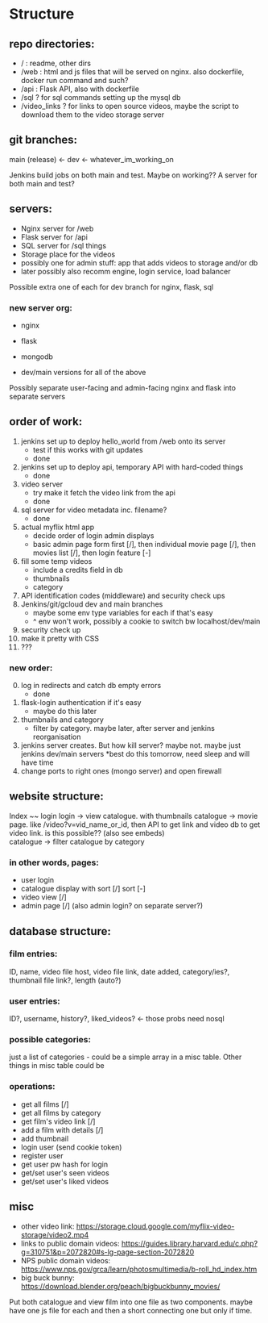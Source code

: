 # Structure

## repo directories:
* / : readme, other dirs
* /web : html and js files that will be served on nginx. also dockerfile, docker run command and such?
* /api : Flask API, also with dockerfile
* /sql ? for sql commands setting up the mysql db
* /video_links ? for links to open source videos, maybe the script to download them to the video storage server


## git branches:
main (release) <- dev <- whatever_im_working_on

Jenkins build jobs on both main and test. Maybe on working??
A server for both main and test?

## servers:
* Nginx server for /web
* Flask server for /api
* SQL server for /sql things
* Storage place for the videos
* possibly one for admin stuff: app that adds videos to storage and/or db
* later possibly also recomm engine, login service, load balancer

Possible extra one of each for dev branch for nginx, flask, sql

### new server org:
* nginx 
* flask 
* mongodb

* dev/main versions for all of the above

Possibly separate user-facing and admin-facing nginx and flask into separate servers

## order of work:

1. jenkins set up to deploy hello_world from /web onto its server
    * test if this works with git updates
    * done
2. jenkins set up to deploy api, temporary API with hard-coded things
    * done
3. video server
    * try make it fetch the video link from the api
    * done
4. sql server for video metadata inc. filename?
    * done
5. actual myflix html app
    * decide order of login admin displays
    * basic admin page form first [/], then individual movie page [/], then movies list [/], then login feature [-]
6. fill some temp videos
    * include a credits field in db
    * thumbnails
    * category
7. API identification codes (middleware) and security check ups
8. Jenkins/git/gcloud dev and main branches 
    * maybe some env type variables for each if that's easy
    * ^ env won't work, possibly a cookie to switch bw localhost/dev/main
9. security check up
10. make it pretty with CSS
11. ???


### new order:
0. log in redirects and catch db empty errors
    * done
1. flask-login authentication if it's easy
    * maybe do this later
2. thumbnails and category
    * filter by category. maybe later, after server and jenkins reorganisation
3. jenkins server creates. But how kill server? maybe not. maybe just jenkins dev/main servers
    *best do this tomorrow, need sleep and will have time
4. change ports to right ones (mongo server) and open firewall

## website structure:

Index ~~ login 
login -> view catalogue. with thumbnails
catalogue -> movie page. like /video?v=vid_name_or_id, then API to get link and video db to get video link. is this possible?? (also see embeds)   
catalogue -> filter catalogue by category

### in other words, pages:
* user login
* catalogue display with sort [/] sort [-]
* video view [/]
* admin page [/] (also admin login? on separate server?)

## database structure:
### film entries:
ID, name, video file host, video file link, date added, category/ies?, thumbnail file link?, length (auto?)

### user entries:
ID?, username, history?, liked_videos? <- those probs need nosql

### possible categories:
just a list of categories - could be a simple array in a misc table.
Other things in misc table could be 

### operations:
* get all films [/]
* get all films by category
* get film's video link [/]
* add a film with details [/]
* add thumbnail
* login user (send cookie token)
* register user
* get user pw hash for login
* get/set user's seen videos
* get/set user's liked videos


## misc
* other  video link: https://storage.cloud.google.com/myflix-video-storage/video2.mp4
* links to public domain videos: https://guides.library.harvard.edu/c.php?g=310751&p=2072820#s-lg-page-section-2072820
* NPS public domain videos: https://www.nps.gov/grca/learn/photosmultimedia/b-roll_hd_index.htm
* big buck bunny: https://download.blender.org/peach/bigbuckbunny_movies/


Put both catalogue and view film into one file as two components. maybe have one js file for each and then a short connecting one but only if time.